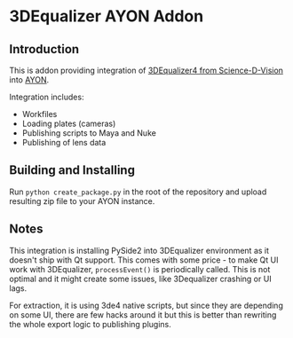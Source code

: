 # 3DEqualizer AYON Addon

## Introduction

This is addon providing integration of [3DEqualizer4 from Science-D-Vision](https://www.3dequalizer.com/) into [AYON](https://ayon.ynput.io/).

Integration includes:

- Workfiles
- Loading plates (cameras)
- Publishing scripts to Maya and Nuke
- Publishing of lens data

## Building and Installing
Run `python create_package.py` in the root of the repository and upload resulting zip file to your AYON instance.

## Notes

This integration is installing PySide2 into 3DEqualizer environment as it doesn't ship with Qt support. This comes with some price - to make Qt UI work with 3DEqualizer, `processEvent()` is periodically called. This is not optimal and it might create some issues, like 3Dequalizer crashing or UI lags.

For extraction, it is using 3de4 native scripts, but since they are depending on some UI, there are few hacks around it but this is better than rewriting the whole export logic to publishing plugins.
